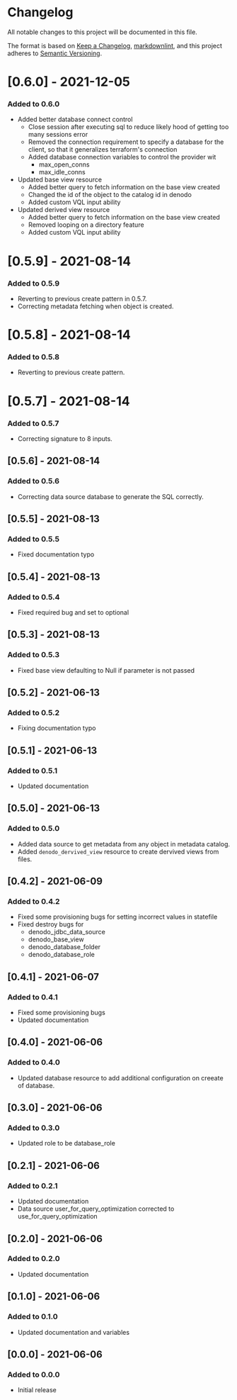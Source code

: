# Changelog

All notable changes to this project will be documented in this file.

The format is based on [Keep a Changelog](https://keepachangelog.com/en/1.0.0/),
[markdownlint](https://dlaa.me/markdownlint/),
and this project adheres to [Semantic Versioning](https://semver.org/spec/v2.0.0.html).

# [0.6.0] - 2021-12-05

### Added to 0.6.0

- Added better database connect control
  - Close session after executing sql to reduce likely hood of getting too many sessions error
  - Removed the connection requirement to specify a database for the client, so that it generalizes terraform's connection
  - Added database connection variables to control the provider wit
    - max_open_conns
    - max_idle_conns
- Updated base view resource
  - Added better query to fetch information on the base view created
  - Changed the id of the object to the catalog id in denodo
  - Added custom VQL input ability
- Updated derived view resource
  - Added better query to fetch information on the base view created
  - Removed looping on a directory feature
  - Added custom VQL input ability

# [0.5.9] - 2021-08-14

### Added to 0.5.9

- Reverting to previous create pattern in 0.5.7.
- Correcting metadata fetching when object is created.

# [0.5.8] - 2021-08-14

### Added to 0.5.8

- Reverting to previous create pattern.

# [0.5.7] - 2021-08-14

### Added to 0.5.7

- Correcting signature to 8 inputs.

## [0.5.6] - 2021-08-14

### Added to 0.5.6

- Correcting data source database to generate the SQL correctly.

## [0.5.5] - 2021-08-13

### Added to 0.5.5

- Fixed documentation typo

## [0.5.4] - 2021-08-13

### Added to 0.5.4

- Fixed required bug and set to optional

## [0.5.3] - 2021-08-13

### Added to 0.5.3

- Fixed base view defaulting to Null if parameter is not passed

## [0.5.2] - 2021-06-13

### Added to 0.5.2

- Fixing documentation typo

## [0.5.1] - 2021-06-13

### Added to 0.5.1

- Updated documentation

## [0.5.0] - 2021-06-13

### Added to 0.5.0

- Added data source to get metadata from any object in metadata catalog.
- Added `denodo_dervived_view` resource to create dervived views from files.

## [0.4.2] - 2021-06-09

### Added to 0.4.2

- Fixed some provisioning bugs for setting incorrect values in statefile
- Fixed destroy bugs for
    - denodo_jdbc_data_source
    - denodo_base_view
    - denodo_database_folder
    - denodo_database_role

## [0.4.1] - 2021-06-07

### Added to 0.4.1

- Fixed some provisioning bugs
- Updated documentation

## [0.4.0] - 2021-06-06

### Added to 0.4.0

- Updated database resource to add additional configuration on creeate of database.

## [0.3.0] - 2021-06-06

### Added to 0.3.0

- Updated role to be database_role

## [0.2.1] - 2021-06-06

### Added to 0.2.1

- Updated documentation
- Data source user_for_query_optimization corrected to use_for_query_optimization

## [0.2.0] - 2021-06-06

### Added to 0.2.0

- Updated documentation

## [0.1.0] - 2021-06-06

### Added to 0.1.0

- Updated documentation and variables


## [0.0.0] - 2021-06-06

### Added to 0.0.0

- Initial release
